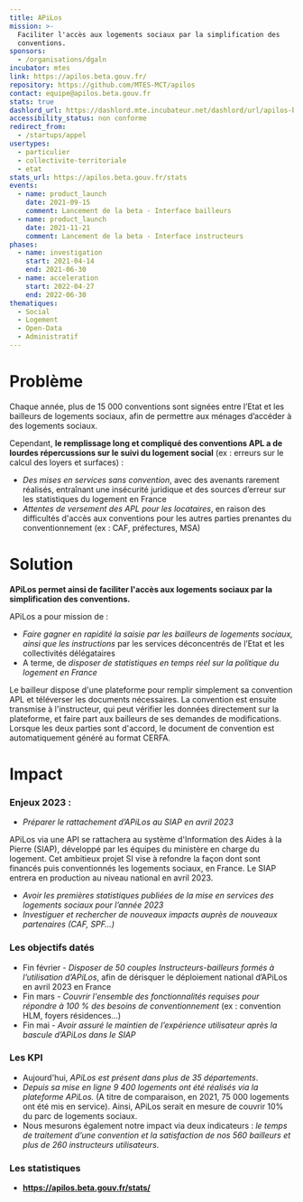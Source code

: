 ```yaml
---
title: APiLos
mission: >-
  Faciliter l'accès aux logements sociaux par la simplification des
  conventions. 
sponsors:
  - /organisations/dgaln
incubator: mtes
link: https://apilos.beta.gouv.fr/
repository: https://github.com/MTES-MCT/apilos
contact: equipe@apilos.beta.gouv.fr
stats: true
dashlord_url: https://dashlord.mte.incubateur.net/dashlord/url/apilos-beta-gouv-fr/
accessibility_status: non conforme
redirect_from:
  - /startups/appel
usertypes:
  - particulier
  - collectivite-territoriale
  - etat
stats_url: https://apilos.beta.gouv.fr/stats
events:
  - name: product_launch
    date: 2021-09-15
    comment: Lancement de la beta - Interface bailleurs
  - name: product_launch
    date: 2021-11-21
    comment: Lancement de la beta - Interface instructeurs
phases:
  - name: investigation
    start: 2021-04-14
    end: 2021-06-30
  - name: acceleration
    start: 2022-04-27
    end: 2022-06-30
thematiques:
  - Social
  - Logement
  - Open-Data
  - Administratif
---
```

# **Problème**

Chaque année, plus de 15 000 conventions sont signées entre l’Etat et les bailleurs de logements sociaux, afin de permettre aux ménages d’accéder à des logements sociaux.

Cependant, **le remplissage long et compliqué des conventions APL a de lourdes répercussions sur le suivi du logement social** (ex : erreurs sur le calcul des loyers et surfaces) :

* *Des mises en services sans convention*, avec des avenants rarement réalisés, entraînant une insécurité juridique et des sources d’erreur sur les statistiques du logement en France
* *Attentes de versement des APL pour les locataires*, en raison des difficultés d'accès aux conventions pour les autres parties prenantes du conventionnement (ex : CAF, préfectures, MSA)

# Solution

**APiLos permet ainsi de faciliter l'accès aux logements sociaux par la simplification des conventions.** 

APiLos a pour mission de : 

* *Faire gagner en rapidité la saisie par les bailleurs de logements sociaux, ainsi que les instructions* par les services déconcentrés de l’Etat et les collectivités délégataires
* A terme, de *disposer de statistiques en temps réel sur la politique du logement en France*

Le bailleur dispose d'une plateforme pour remplir simplement sa convention APL et téléverser les documents nécessaires. La convention est ensuite transmise à l'instructeur, qui peut vérifier les données directement sur la plateforme, et faire part aux bailleurs de ses demandes de modifications. Lorsque les deux parties sont d'accord, le document de convention est automatiquement généré au format CERFA.

# Impact

### Enjeux 2023 :

* *Préparer le rattachement d’APiLos au SIAP en avril 2023*

APiLos via une API se rattachera au système d'Information des Aides à la Pierre (SIAP), développé par les équipes du ministère en charge du logement. Cet ambitieux projet SI vise à refondre la façon dont sont financés puis conventionnés les logements sociaux, en France. Le SIAP entrera en production au niveau national en avril 2023. 

* *Avoir les premières statistiques publiées de la mise en services des logements sociaux pour l’année 2023*
* *Investiguer et rechercher de nouveaux impacts auprès de nouveaux partenaires (CAF, SPF…)* 

### Les objectifs datés

* Fin février - *Disposer de 50 couples Instructeurs-bailleurs formés à l’utilisation d’APiLos*, afin de dérisquer le déploiement national d’APiLos en avril 2023 en France
* Fin mars - *Couvrir l'ensemble des fonctionnalités requises pour répondre à 100 % des besoins de conventionnement* (ex : convention HLM, foyers résidences...)
* Fin mai - *Avoir assuré le maintien de l’expérience utilisateur après la bascule d’APiLos dans le SIAP*

### Les KPI

* Aujourd'hui, *APiLos est présent dans plus de 35 départements*. 
* *Depuis sa mise en ligne 9 400 logements ont été réalisés via la plateforme APiLos.* (A titre de comparaison, en 2021, 75 000 logements ont été mis en service). Ainsi, APiLos serait en mesure de couvrir 10% du parc de logements sociaux.  
* Nous mesurons également notre impact via deux indicateurs : *le temps de traitement d’une convention et la satisfaction de nos 560 bailleurs et plus de 260 instructeurs utilisateurs*. 

### Les statistiques

* **<https://apilos.beta.gouv.fr/stats/>**